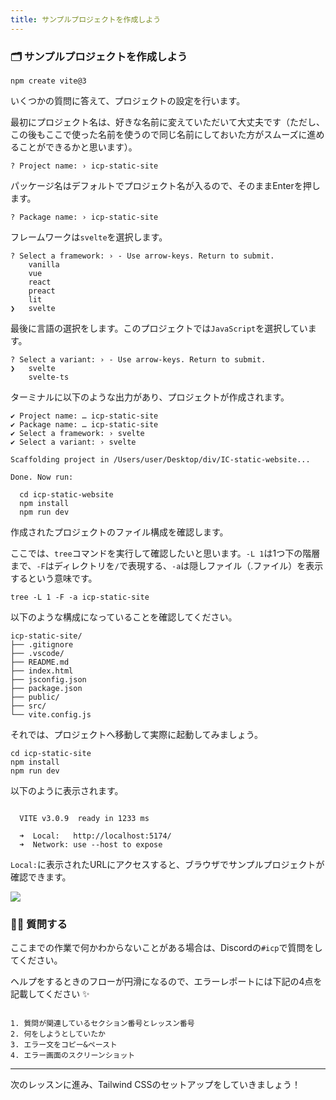 ```yaml
---
title: サンプルプロジェクトを作成しよう
---
```

### 🗂 サンプルプロジェクトを作成しよう

```
npm create vite@3
```

いくつかの質問に答えて、プロジェクトの設定を行います。

最初にプロジェクト名は、好きな名前に変えていただいて大丈夫です（ただし、この後もここで使った名前を使うので同じ名前にしておいた方がスムーズに進めることができるかと思います）。

```
? Project name: › icp-static-site
```

パッケージ名はデフォルトでプロジェクト名が入るので、そのままEnterを押します。

```
? Package name: › icp-static-site
```

フレームワークは`svelte`を選択します。

```
? Select a framework: › - Use arrow-keys. Return to submit.
    vanilla
    vue
    react
    preact
    lit
❯   svelte
```

最後に言語の選択をします。このプロジェクトでは`JavaScript`を選択しています。

```
? Select a variant: › - Use arrow-keys. Return to submit.
❯   svelte
    svelte-ts
```

ターミナルに以下のような出力があり、プロジェクトが作成されます。

```
✔ Project name: … icp-static-site
✔ Package name: … icp-static-site
✔ Select a framework: › svelte
✔ Select a variant: › svelte

Scaffolding project in /Users/user/Desktop/div/IC-static-website...

Done. Now run:

  cd icp-static-website
  npm install
  npm run dev

```

作成されたプロジェクトのファイル構成を確認します。

ここでは、`tree`コマンドを実行して確認したいと思います。`-L 1`は1つ下の階層まで、`-F`はディレクトリを`/`で表現する、`-a`は隠しファイル（.ファイル）を表示するという意味です。

```
tree -L 1 -F -a icp-static-site
```

以下のような構成になっていることを確認してください。

```
icp-static-site/
├── .gitignore
├── .vscode/
├── README.md
├── index.html
├── jsconfig.json
├── package.json
├── public/
├── src/
└── vite.config.js
```

それでは、プロジェクトへ移動して実際に起動してみましょう。

```
cd icp-static-site
npm install
npm run dev
```

以下のように表示されます。

```

  VITE v3.0.9  ready in 1233 ms

  ➜  Local:   http://localhost:5174/
  ➜  Network: use --host to expose
```

`Local:`に表示されたURLにアクセスすると、ブラウザでサンプルプロジェクトが確認できます。

![](/images/ICP-Static-Site/section-2/2_1_1.png)

### 🙋‍♂️ 質問する

ここまでの作業で何かわからないことがある場合は、Discordの`#icp`で質問をしてください。

ヘルプをするときのフローが円滑になるので、エラーレポートには下記の4点を記載してください ✨

```

1. 質問が関連しているセクション番号とレッスン番号
2. 何をしようとしていたか
3. エラー文をコピー&ペースト
4. エラー画面のスクリーンショット

```

---

次のレッスンに進み、Tailwind CSSのセットアップをしていきましょう！

